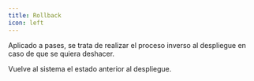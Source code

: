 ```yaml
---
title: Rollback
icon: left
---
```


Aplicado a pases, se trata de realizar el proceso inverso al despliegue
en caso de que se quiera deshacer.

Vuelve al sistema el estado anterior al despliegue.